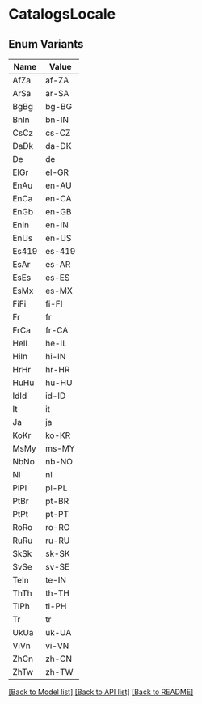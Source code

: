 # CatalogsLocale

## Enum Variants

| Name | Value |
|---- | -----|
| AfZa | af-ZA |
| ArSa | ar-SA |
| BgBg | bg-BG |
| BnIn | bn-IN |
| CsCz | cs-CZ |
| DaDk | da-DK |
| De | de |
| ElGr | el-GR |
| EnAu | en-AU |
| EnCa | en-CA |
| EnGb | en-GB |
| EnIn | en-IN |
| EnUs | en-US |
| Es419 | es-419 |
| EsAr | es-AR |
| EsEs | es-ES |
| EsMx | es-MX |
| FiFi | fi-FI |
| Fr | fr |
| FrCa | fr-CA |
| HeIl | he-IL |
| HiIn | hi-IN |
| HrHr | hr-HR |
| HuHu | hu-HU |
| IdId | id-ID |
| It | it |
| Ja | ja |
| KoKr | ko-KR |
| MsMy | ms-MY |
| NbNo | nb-NO |
| Nl | nl |
| PlPl | pl-PL |
| PtBr | pt-BR |
| PtPt | pt-PT |
| RoRo | ro-RO |
| RuRu | ru-RU |
| SkSk | sk-SK |
| SvSe | sv-SE |
| TeIn | te-IN |
| ThTh | th-TH |
| TlPh | tl-PH |
| Tr | tr |
| UkUa | uk-UA |
| ViVn | vi-VN |
| ZhCn | zh-CN |
| ZhTw | zh-TW |


[[Back to Model list]](../README.md#documentation-for-models) [[Back to API list]](../README.md#documentation-for-api-endpoints) [[Back to README]](../README.md)


